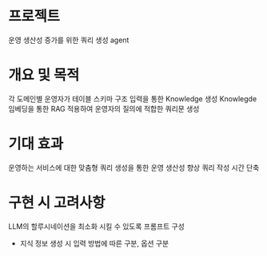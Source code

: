 # 프로젝트 
운영 생산성 증가를 위한 쿼리 생성 agent

# 개요 및 목적
각 도메인별 운영자가 테이블 스키마 구조 입력을 통한 Knowledge 생성 Knowlegde 임베딩을 통한 RAG 적용하여 운영자의 질의에 적합한 쿼리문 생성

# 기대 효과
운영하는 서비스에 대한 맞춤형 쿼리 생성을 통한 운영 생산성 향상 
쿼리 작성 시간 단축

# 구현 시 고려사항
LLM의 할루시네이션을 최소화 시킬 수 있도록 프롬프트 구성
 - 지식 정보 생성 시 입력 방법에 따른 구분, 옵션 구분
 





